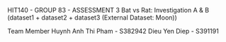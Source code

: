 HIT140 - GROUP 83 - ASSESSMENT 3
Bat vs Rat: Investigation A & B (dataset1 + dataset2 + dataset3 (External Dataset: Moon))

Team Member
Huynh Anh Thi Pham - S382942
Dieu Yen Diep - S391191
